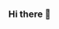### Hi there 👋

<!--
**berkbysl/berkbysl** is a ✨ _special_ ✨ repository because its `README.md` (this file) appears on your GitHub profile.

Here are some ideas to get you started:

- 🔭 I am currently working on a project that provides stock follow-up of the materials in the hospital.
- 💬 Ask me about this project.
- 🌱 I’m currently learning everything.
- ⚡ Fun fact: I love to play bass guitar and rock music.
- 📫 How to reach me: on e-mail or instagram
[![Instagram Badge](https://img.shields.io/badge/-Instagram-C13584?style=flat-quare&labelColor=C13584&logo=instagram&logoColor=black&link=link)](https://www.instagram.com/berk_bysl/) 
![Github stats 2](https://github-readme-stats.vercel.app/api?username=kullanıcıadınız&show_icons=true&theme=radical)
